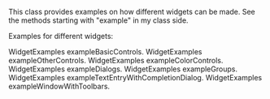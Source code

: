 This class provides examples on how different widgets can be made.
See the methods starting with "example" in my class side.

Examples for different widgets:

WidgetExamples exampleBasicControls.
WidgetExamples exampleOtherControls.
WidgetExamples exampleColorControls.
WidgetExamples exampleDialogs.
WidgetExamples exampleGroups.
WidgetExamples exampleTextEntryWithCompletionDialog.
WidgetExamples exampleWindowWithToolbars.